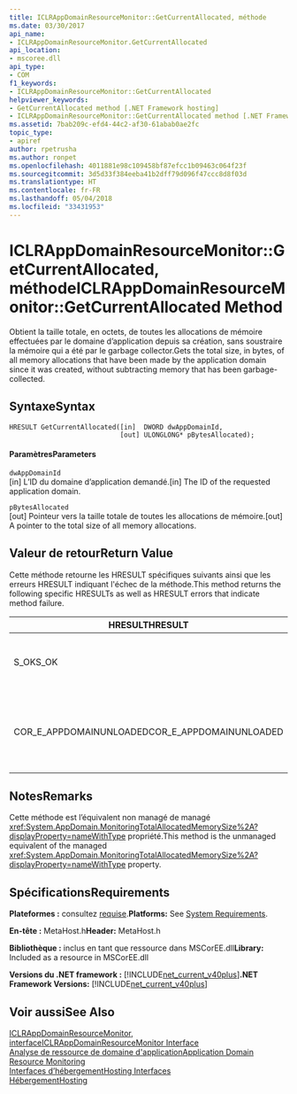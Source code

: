 ```yaml
---
title: ICLRAppDomainResourceMonitor::GetCurrentAllocated, méthode
ms.date: 03/30/2017
api_name:
- ICLRAppDomainResourceMonitor.GetCurrentAllocated
api_location:
- mscoree.dll
api_type:
- COM
f1_keywords:
- ICLRAppDomainResourceMonitor::GetCurrentAllocated
helpviewer_keywords:
- GetCurrentAllocated method [.NET Framework hosting]
- ICLRAppDomainResourceMonitor::GetCurrentAllocated method [.NET Framework hosting]
ms.assetid: 7bab209c-efd4-44c2-af30-61abab0ae2fc
topic_type:
- apiref
author: rpetrusha
ms.author: ronpet
ms.openlocfilehash: 4011881e98c109458bf87efcc1b09463c064f23f
ms.sourcegitcommit: 3d5d33f384eeba41b2dff79d096f47ccc8d8f03d
ms.translationtype: HT
ms.contentlocale: fr-FR
ms.lasthandoff: 05/04/2018
ms.locfileid: "33431953"
---
```

# <a name="iclrappdomainresourcemonitorgetcurrentallocated-method"></a><span data-ttu-id="90117-102">ICLRAppDomainResourceMonitor::GetCurrentAllocated, méthode</span><span class="sxs-lookup"><span data-stu-id="90117-102">ICLRAppDomainResourceMonitor::GetCurrentAllocated Method</span></span>
<span data-ttu-id="90117-103">Obtient la taille totale, en octets, de toutes les allocations de mémoire effectuées par le domaine d’application depuis sa création, sans soustraire la mémoire qui a été par le garbage collector.</span><span class="sxs-lookup"><span data-stu-id="90117-103">Gets the total size, in bytes, of all memory allocations that have been made by the application domain since it was created, without subtracting memory that has been garbage-collected.</span></span>  
  
## <a name="syntax"></a><span data-ttu-id="90117-104">Syntaxe</span><span class="sxs-lookup"><span data-stu-id="90117-104">Syntax</span></span>  
  
```  
HRESULT GetCurrentAllocated([in]  DWORD dwAppDomainId,  
                            [out] ULONGLONG* pBytesAllocated);  
```  
  
#### <a name="parameters"></a><span data-ttu-id="90117-105">Paramètres</span><span class="sxs-lookup"><span data-stu-id="90117-105">Parameters</span></span>  
 `dwAppDomainId`  
 <span data-ttu-id="90117-106">[in] L’ID du domaine d’application demandé.</span><span class="sxs-lookup"><span data-stu-id="90117-106">[in] The ID of the requested application domain.</span></span>  
  
 `pBytesAllocated`  
 <span data-ttu-id="90117-107">[out] Pointeur vers la taille totale de toutes les allocations de mémoire.</span><span class="sxs-lookup"><span data-stu-id="90117-107">[out] A pointer to the total size of all memory allocations.</span></span>  
  
## <a name="return-value"></a><span data-ttu-id="90117-108">Valeur de retour</span><span class="sxs-lookup"><span data-stu-id="90117-108">Return Value</span></span>  
 <span data-ttu-id="90117-109">Cette méthode retourne les HRESULT spécifiques suivants ainsi que les erreurs HRESULT indiquant l'échec de la méthode.</span><span class="sxs-lookup"><span data-stu-id="90117-109">This method returns the following specific HRESULTs as well as HRESULT errors that indicate method failure.</span></span>  
  
|<span data-ttu-id="90117-110">HRESULT</span><span class="sxs-lookup"><span data-stu-id="90117-110">HRESULT</span></span>|<span data-ttu-id="90117-111">Description</span><span class="sxs-lookup"><span data-stu-id="90117-111">Description</span></span>|  
|-------------|-----------------|  
|<span data-ttu-id="90117-112">S_OK</span><span class="sxs-lookup"><span data-stu-id="90117-112">S_OK</span></span>|<span data-ttu-id="90117-113">La commande s'est correctement terminée.</span><span class="sxs-lookup"><span data-stu-id="90117-113">The method completed successfully.</span></span>|  
|<span data-ttu-id="90117-114">COR_E_APPDOMAINUNLOADED</span><span class="sxs-lookup"><span data-stu-id="90117-114">COR_E_APPDOMAINUNLOADED</span></span>|<span data-ttu-id="90117-115">Le domaine d’application a été déchargé ou n’existe pas.</span><span class="sxs-lookup"><span data-stu-id="90117-115">The application domain has been unloaded or does not exist.</span></span>|  
  
## <a name="remarks"></a><span data-ttu-id="90117-116">Notes</span><span class="sxs-lookup"><span data-stu-id="90117-116">Remarks</span></span>  
 <span data-ttu-id="90117-117">Cette méthode est l’équivalent non managé de managé <xref:System.AppDomain.MonitoringTotalAllocatedMemorySize%2A?displayProperty=nameWithType> propriété.</span><span class="sxs-lookup"><span data-stu-id="90117-117">This method is the unmanaged equivalent of the managed <xref:System.AppDomain.MonitoringTotalAllocatedMemorySize%2A?displayProperty=nameWithType> property.</span></span>  
  
## <a name="requirements"></a><span data-ttu-id="90117-118">Spécifications</span><span class="sxs-lookup"><span data-stu-id="90117-118">Requirements</span></span>  
 <span data-ttu-id="90117-119">**Plateformes :** consultez [requise](../../../../docs/framework/get-started/system-requirements.md).</span><span class="sxs-lookup"><span data-stu-id="90117-119">**Platforms:** See [System Requirements](../../../../docs/framework/get-started/system-requirements.md).</span></span>  
  
 <span data-ttu-id="90117-120">**En-tête :** MetaHost.h</span><span class="sxs-lookup"><span data-stu-id="90117-120">**Header:** MetaHost.h</span></span>  
  
 <span data-ttu-id="90117-121">**Bibliothèque :** inclus en tant que ressource dans MSCorEE.dll</span><span class="sxs-lookup"><span data-stu-id="90117-121">**Library:** Included as a resource in MSCorEE.dll</span></span>  
  
 <span data-ttu-id="90117-122">**Versions du .NET framework :** [!INCLUDE[net_current_v40plus](../../../../includes/net-current-v40plus-md.md)]</span><span class="sxs-lookup"><span data-stu-id="90117-122">**.NET Framework Versions:** [!INCLUDE[net_current_v40plus](../../../../includes/net-current-v40plus-md.md)]</span></span>  
  
## <a name="see-also"></a><span data-ttu-id="90117-123">Voir aussi</span><span class="sxs-lookup"><span data-stu-id="90117-123">See Also</span></span>  
 [<span data-ttu-id="90117-124">ICLRAppDomainResourceMonitor, interface</span><span class="sxs-lookup"><span data-stu-id="90117-124">ICLRAppDomainResourceMonitor Interface</span></span>](../../../../docs/framework/unmanaged-api/hosting/iclrappdomainresourcemonitor-interface.md)  
 [<span data-ttu-id="90117-125">Analyse de ressource de domaine d'application</span><span class="sxs-lookup"><span data-stu-id="90117-125">Application Domain Resource Monitoring</span></span>](../../../../docs/standard/garbage-collection/app-domain-resource-monitoring.md)  
 [<span data-ttu-id="90117-126">Interfaces d’hébergement</span><span class="sxs-lookup"><span data-stu-id="90117-126">Hosting Interfaces</span></span>](../../../../docs/framework/unmanaged-api/hosting/hosting-interfaces.md)  
 [<span data-ttu-id="90117-127">Hébergement</span><span class="sxs-lookup"><span data-stu-id="90117-127">Hosting</span></span>](../../../../docs/framework/unmanaged-api/hosting/index.md)
